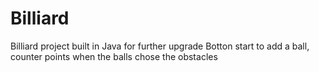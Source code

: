 # Billiard
Billiard project built in Java for further upgrade
Botton start to add a ball, counter points when the balls chose the obstacles
